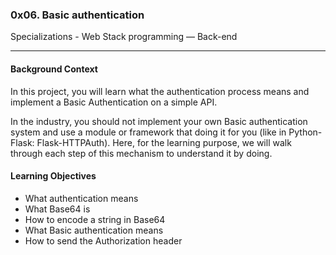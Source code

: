 ### 0x06. Basic authentication
Specializations - Web Stack programming ― Back-end
___

#### Background Context
In this project, you will learn what the authentication process means and implement a Basic Authentication on a simple API.

In the industry, you should not implement your own Basic authentication system and use a module or framework that doing it for you (like in Python-Flask: Flask-HTTPAuth). Here, for the learning purpose, we will walk through each step of this mechanism to understand it by doing.

#### Learning Objectives
- What authentication means
- What Base64 is
- How to encode a string in Base64
- What Basic authentication means
- How to send the Authorization header
